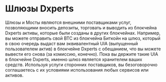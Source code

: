 # Шлюзы Dxperts

Шлюзы и Мосты являются внешними поставщиками услуг, позволяющими вносить депозиты,
торговать и выводить из блокчейна Dxperts активы, которые были созданы в других блокчейнах.
Например, вы можете отправить свой BTC из блокчейна Биткойн на шлюз, который
в свою очередь выдаст вам эквивалентный UIA (выпущенный пользователем актив) в блокчейне Dxperts с
обещанием, что вы можете вывести его снова (за комиссию, конечно).
Пока вы держите такие UIA в блокчейне Dxperts, именно шлюз является хранителем ваших средств.
Используя услуги сторонних поставщиков, вы безоговорочно соглашаетесь с их условиями использования
любых сервисов или активов.